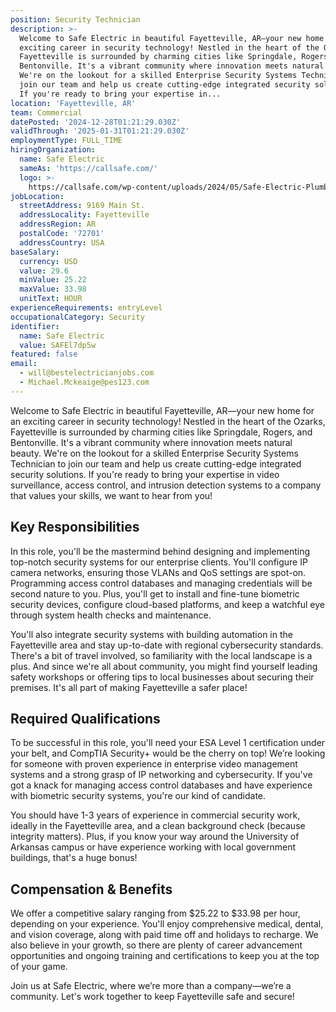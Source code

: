 ```yaml
---
position: Security Technician
description: >-
  Welcome to Safe Electric in beautiful Fayetteville, AR—your new home for an
  exciting career in security technology! Nestled in the heart of the Ozarks,
  Fayetteville is surrounded by charming cities like Springdale, Rogers, and
  Bentonville. It's a vibrant community where innovation meets natural beauty.
  We're on the lookout for a skilled Enterprise Security Systems Technician to
  join our team and help us create cutting-edge integrated security solutions.
  If you're ready to bring your expertise in...
location: 'Fayetteville, AR'
team: Commercial
datePosted: '2024-12-28T01:21:29.030Z'
validThrough: '2025-01-31T01:21:29.030Z'
employmentType: FULL_TIME
hiringOrganization:
  name: Safe Electric
  sameAs: 'https://callsafe.com/'
  logo: >-
    https://callsafe.com/wp-content/uploads/2024/05/Safe-Electric-Plumbing-Logo.png.webp
jobLocation:
  streetAddress: 9169 Main St.
  addressLocality: Fayetteville
  addressRegion: AR
  postalCode: '72701'
  addressCountry: USA
baseSalary:
  currency: USD
  value: 29.6
  minValue: 25.22
  maxValue: 33.98
  unitText: HOUR
experienceRequirements: entryLevel
occupationalCategory: Security
identifier:
  name: Safe Electric
  value: SAFEl7dp5w
featured: false
email:
  - will@bestelectricianjobs.com
  - Michael.Mckeaige@pes123.com
---
```




Welcome to Safe Electric in beautiful Fayetteville, AR—your new home for an exciting career in security technology! Nestled in the heart of the Ozarks, Fayetteville is surrounded by charming cities like Springdale, Rogers, and Bentonville. It's a vibrant community where innovation meets natural beauty. We're on the lookout for a skilled Enterprise Security Systems Technician to join our team and help us create cutting-edge integrated security solutions. If you're ready to bring your expertise in video surveillance, access control, and intrusion detection systems to a company that values your skills, we want to hear from you!

## Key Responsibilities
In this role, you'll be the mastermind behind designing and implementing top-notch security systems for our enterprise clients. You'll configure IP camera networks, ensuring those VLANs and QoS settings are spot-on. Programming access control databases and managing credentials will be second nature to you. Plus, you'll get to install and fine-tune biometric security devices, configure cloud-based platforms, and keep a watchful eye through system health checks and maintenance.

You'll also integrate security systems with building automation in the Fayetteville area and stay up-to-date with regional cybersecurity standards. There's a bit of travel involved, so familiarity with the local landscape is a plus. And since we're all about community, you might find yourself leading safety workshops or offering tips to local businesses about securing their premises. It's all part of making Fayetteville a safer place!

## Required Qualifications
To be successful in this role, you'll need your ESA Level 1 certification under your belt, and CompTIA Security+ would be the cherry on top! We’re looking for someone with proven experience in enterprise video management systems and a strong grasp of IP networking and cybersecurity. If you've got a knack for managing access control databases and have experience with biometric security systems, you're our kind of candidate.

You should have 1-3 years of experience in commercial security work, ideally in the Fayetteville area, and a clean background check (because integrity matters). Plus, if you know your way around the University of Arkansas campus or have experience working with local government buildings, that's a huge bonus!

## Compensation & Benefits
We offer a competitive salary ranging from $25.22 to $33.98 per hour, depending on your experience. You'll enjoy comprehensive medical, dental, and vision coverage, along with paid time off and holidays to recharge. We also believe in your growth, so there are plenty of career advancement opportunities and ongoing training and certifications to keep you at the top of your game.

Join us at Safe Electric, where we’re more than a company—we’re a community. Let's work together to keep Fayetteville safe and secure!